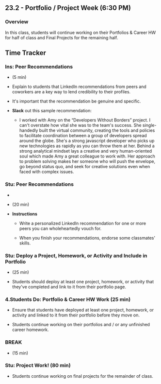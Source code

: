 ## 23.2 - Portfolio / Project Week (6:30 PM)

### Overview

In this class, students will continue working on their Portfolios & Career HW for half of class and Final Projects for the remaining half.

## Time Tracker

### Ins: Peer Recommendations

 - (5 min)

* Explain to students that LinkedIn recommendations from peers and coworkers are a key way to lend credibility to their profiles.

* It's important that the recommendation be genuine and specific.

* **Slack** out this sample recommendation:

  - I worked with Amy on the “Developers Without Borders” project. I can't overstate how vital she was to the team's success. She single-handedly built the virtual community, creating the tools and policies to facilitate coordination between a group of developers spread around the globe. She's a strong javascript developer who picks up new technologies as rapidly as you can throw them at her. Behind a strong analytical mindset lays a creative and very human-oriented soul which made Amy a great colleague to work with. Her approach to problem solving makes her someone who will push the envelope, go beyond status quo, and seek for creative solutions even when faced with complex issues.

### Stu: Peer Recommendations

- 

- (20 min)

* **Instructions**

  - Write a personalized LinkedIn recommendation for one or more peers you can wholeheartedly vouch for.

  - When you finish your recommendations, endorse some classmates' skills.

### Stu: Deploy a Project, Homework, or Activity and Include in Portfolio

- (25 min)

* Students should deploy at least one project, homework, or activity that they've completed and link to it from their portfolio page.

### 4.Students Do: Portfolio & Career HW Work (25 min)

- Ensure that students have deployed at least one project, homework, or activity and linked to it from their portfolio before they move on.

- Students continue working on their portfolios and / or any unfinished career homework.

### BREAK

 - (15 min)

### Stu: Project Work! (80 min)

- Students continue working on final projects for the remainder of class.
